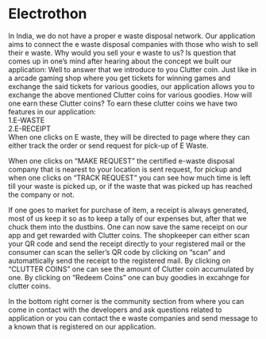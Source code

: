 # Electrothon

In India, we do not have a proper e waste disposal network. Our application aims to connect the e waste disposal companies with those who wish to sell their e waste.
Why would you sell your e waste to us? Is question that comes up in one’s mind after hearing about the concept we built our application:
Well to answer that we introduce to you Clutter coin. Just like in a arcade gaming shop where you get tickets for winning games and exchange the said tickets for various goodies, our application allows you to exchange the above mentioned Clutter coins for various goodies. 
How will one earn these Clutter coins?
To earn these clutter coins we have two features in our application:
</br>
1.E-WASTE
<br>
2.E-RECEIPT
<br>
When one clicks on E waste, they will be directed to page where they can either track the order or send request for pick-up of E Waste.

When one clicks on “MAKE REQUEST” the certified e-waste disposal company that is nearest to your location is sent request, for pickup and when one clicks on “TRACK REQUEST” you can see how much time is left till your waste is picked up, or if the waste that was picked up has reached the company or not.

If one goes to market for purchase of item, a receipt is always generated, most of us keep it so as to keep a tally of our expenses but, after that we chuck them into the dustbins. One can now save the same receipt on our app and get rewarded with Clutter coins. The shopkeeper can either scan your QR code and send the receipt directly to your registered mail or the consumer can scan the seller’s QR code by clicking on “scan” and automattically send the receipt to the registered mail.
By clicking on “CLUTTER COINS” one can see the amount of Clutter coin accumulated by one. 
By clicking on “Redeem Coins” one can buy goodies in excahnge for clutter coins.

In the bottom right corner is the community section from where you can come in contact with the developers and ask questions related to application or you can contact the e waste companies and send message to a known that is registered on our application.
